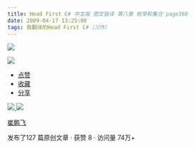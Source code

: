 ```yaml
---
title: Head First C# 中文版 图文皆译 第八章 枚举和集合 page360
date: 2009-04-17 13:25:00
tags: 我翻译的Head First C#（习作）
---
```

![](https://p-blog.csdn.net/images/p_blog_csdn_net/cuipengfei1/EntryImages/20090417/2009-04-17_13-12-23.jpg)

![](https://p-blog.csdn.net/images/p_blog_csdn_net/cuipengfei1/EntryImages/20090417/2009-04-17_13-20-20.jpg)

  * [ 点赞  ](javascript:;)
  * [ 收藏  ](javascript:;)
  * [ 分享 ](javascript:;)

[ ![](https://profile.csdnimg.cn/5/2/5/3_cuipengfei1)
![](https://g.csdnimg.cn/static/user-reg-year/1x/11.png)
](https://blog.csdn.net/cuipengfei1)

[ 崔鹏飞 ](https://blog.csdn.net/cuipengfei1)

发布了127 篇原创文章  ·  获赞 8  ·  访问量 74万+

